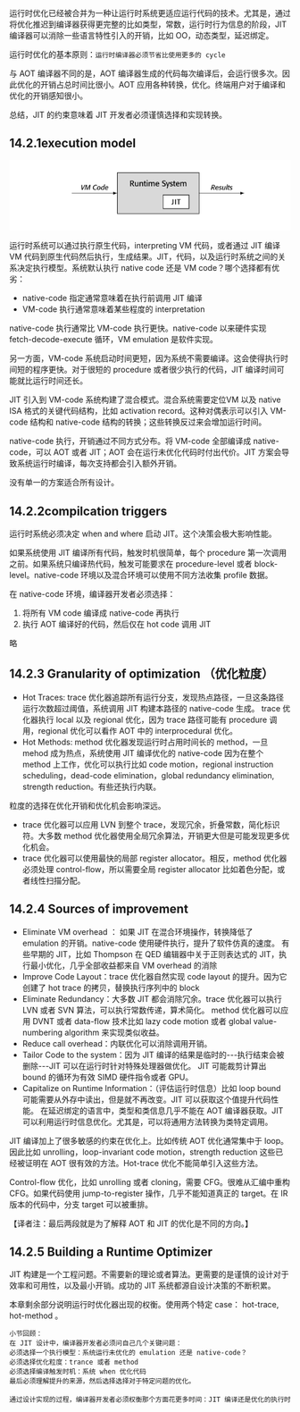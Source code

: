 运行时优化已经被合并为一种让运行时系统更适应运行代码的技术。尤其是，通过将优化推迟到编译器获得更完整的比如类型，常数，运行时行为信息的阶段，JIT 编译器可以消除一些语言特性引入的开销，比如 OO，动态类型，延迟绑定。

运行时优化的基本原则：`运行时编译器必须节省比使用更多的 cycle`

与 AOT 编译器不同的是，AOT 编译器生成的代码每次编译后，会运行很多次。因此优化的开销占总时间比很小。AOT 应用各种转换，优化。终端用户对于编译和优化的开销感知很小。

总结，JIT 的约束意味着 JIT 开发者必须谨慎选择和实现转换。

## 14.2.1execution model

![image-20240822142912653](assets/14.2.background/image-20240822142912653.png)

运行时系统可以通过执行原生代码，interpreting VM 代码，或者通过 JIT 编译 VM 代码到原生代码然后执行，生成结果。JIT，代码，以及运行时系统之间的关系决定执行模型。系统默认执行 native code 还是 VM code？哪个选择都有优劣：

- native-code 指定通常意味着在执行前调用 JIT 编译
- VM-code 执行通常意味着某些程度的 interpretation

native-code 执行通常比 VM-code 执行更快。native-code 以来硬件实现 fetch-decode-execute 循环，VM emulation 是软件实现。

另一方面，VM-code 系统启动时间更短，因为系统不需要编译。这会使得执行时间短的程序更快。对于很短的 procedure 或者很少执行的代码，JIT 编译时间可能就比运行时间还长。

JIT 引入到 VM-code 系统构建了混合模式。混合系统需要定位VM 以及 native ISA 格式的关键代码结构，比如 activation record。这种对偶表示可以引入 VM-code 结构和 native-code 结构的转换；这些转换反过来会增加运行时间。

native-code 执行，开销通过不同方式分布。将 VM-code 全部编译成 native-code，可以 AOT 或者 JIT；AOT 会在运行未优化代码时付出代价。JIT 方案会导致系统运行时编译，每次支持都会引入额外开销。

没有单一的方案适合所有设计。

## 14.2.2compilcation triggers

运行时系统必须决定 when and where 启动 JIT。这个决策会极大影响性能。

如果系统使用 JIT 编译所有代码，触发时机很简单，每个 procedure 第一次调用之前。如果系统只编译热代码，触发可能要求在 procedure-level 或者 block-level。native-code 环境以及混合环境可以使用不同方法收集 profile 数据。

在 native-code 环境，编译器开发者必须选择：

1. 将所有 VM code 编译成 native-code 再执行
2. 执行 AOT 编译好的代码，然后仅在 hot code 调用 JIT

略

## 14.2.3 Granularity of optimization （优化粒度）

- Hot Traces: trace 优化器追踪所有运行分支，发现热点路径，一旦这条路径运行次数超过阈值，系统调用 JIT 构建本路径的 native-code 生成。
  trace 优化器执行 local 以及 regional 优化，因为 trace 路径可能有 procedure 调用，regional 优化可以看作 AOT 中的 interprocedural 优化。 
- Hot Methods: method 优化器发现运行时占用时间长的 method，一旦 mehod 成为热点，系统使用 JIT 编译优化的 native-code
  因为在整个 method 上工作，优化可以执行比如 code motion，regional instruction scheduling，dead-code elimination，global redundancy elimination, strength reduction。有些还执行内联。

粒度的选择在优化开销和优化机会影响深远。

- trace 优化器可以应用 LVN 到整个 trace，发现冗余，折叠常数，简化标识符。大多数 method 优化器使用全局冗余算法，开销更大但是可能发现更多优化机会。
- trace 优化器可以使用最快的局部 register allocator。相反，method 优化器必须处理 control-flow，所以需要全局 register allocator 比如着色分配，或者线性扫描分配。

## 14.2.4 Sources of improvement

- Eliminate VM overhead ： 如果 JIT 在混合环境操作，转换降低了 emulation 的开销。native-code 使用硬件执行，提升了软件仿真的速度。
  有些早期的 JIT，比如 Thompson 在 QED 编辑器中关于正则表达式的 JIT，执行最小优化，几乎全部收益都来自 VM overhead 的消除
- Improve Code Layout：trace 优化器自然实现 code layout 的提升。因为它创建了 hot trace 的拷贝，替换执行序列中的 block
- Eliminate Redundancy：大多数 JIT 都会消除冗余。trace 优化器可以执行 LVN 或者 SVN 算法，可以执行常数传递，算术简化。
  method 优化器可以应用 DVNT 或者 data-flow 技术比如 lazy code motion 或者 global value-numbering algorithm 来实现类似收益。
- Reduce call overhead：内联优化可以消除调用开销。
- Tailor Code to the system：因为 JIT 编译的结果是临时的---执行结束会被删除---JIT 可以在运行时针对特殊处理器做优化。
  JIT 可能裁剪计算出 bound 的循环为有效 SIMD 硬件指令或者 GPU。
- Capitalize on Runtime Information：（评估运行时信息）比如 loop bound 可能需要从外存中读出，但是就不再改变。JIT 可以获取这个值提升代码性能。
  在延迟绑定的语言中，类型和类信息几乎不能在 AOT 编译器获取。JIT 可以利用运行时信息优化。尤其是，可以将通用方法转换为类特定调用。

JIT 编译加上了很多敏感的约束在优化上。比如传统 AOT 优化通常集中于 loop。因此比如 unrolling，loop-invariant code motion，strength reduction 这些已经被证明在 AOT 很有效的方法。Hot-trace 优化不能简单引入这些方法。

Control-flow 优化，比如 unrolling 或者 cloning，需要 CFG。很难从汇编中重构 CFG。如果代码使用 jump-to-register 操作，几乎不能知道真正的 target。在 IR 版本的代码中，分支 target 可以被重排。

【译者注：最后两段就是为了解释 AOT 和 JIT 的优化是不同的方向。】

## 14.2.5 Building a Runtime Optimizer

JIT 构建是一个工程问题。不需要新的理论或者算法。更需要的是谨慎的设计对于效率和可用性，以及最小开销。成功的 JIT 系统都源自设计决策的不断积累。

本章剩余部分说明运行时优化器出现的权衡。使用两个特定 case： hot-trace, hot-method 。

```markdown
小节回顾：
在 JIT 设计中，编译器开发者必须问自己几个关键问题：
必须选择一个执行模型：系统运行未优化的 emulation 还是 native-code？
必须选择优化粒度：trance 或者 method
必须选择编译触发时机：系统 when 优化代码
最后必须理解提升的来源，然后选择选择对于特定问题的优化。

通过设计实现的过程，编译器开发者必须权衡那个方面花更多时间：JIT 编译还是优化的执行时间。这些决策对于最后应用都有巨大影响。
```



